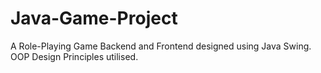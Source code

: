 # Java-Game-Project
A Role-Playing Game Backend and Frontend designed using Java Swing. OOP Design Principles utilised. 
